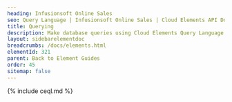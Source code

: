```yaml
---
heading: Infusionsoft Online Sales
seo: Query Language | Infusionsoft Online Sales | Cloud Elements API Docs
title: Querying
description: Make database queries using Cloud Elements Query Language.
layout: sidebarelementdoc
breadcrumbs: /docs/elements.html
elementId: 321
parent: Back to Element Guides
order: 45
sitemap: false
---
```


{% include ceql.md %}
